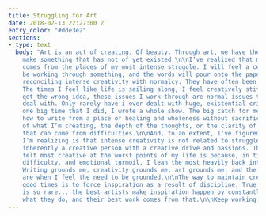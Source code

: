 ```yaml
---
title: Struggling for Art
date: 2018-02-13 22:27:00 Z
entry_color: "#dde3e2"
sections:
- type: text
  body: "Art is an act of creating. Of beauty. Through art, we have the chance to
    make something that has not of yet existed.\n\nI’ve realized that my best writing
    comes from the places of my most intense struggle. I will feel a certain way,
    be working through something, and the words will pour onto the paper. I've struggled
    reconciling intense creativity with normalcy. They have often been mutually exclusive.
    The times I feel like life is sailing along, I feel creatively stifled. \n\nDon’t
    get the wrong idea, these issues I work through are normal issues that people
    deal with. Only rarely have i ever dealt with huge, existential crisis’, but the
    one big time that I did, I wrote a whole show. The big catch for me has been finding
    how to write from a place of healing and wholeness without sacrificing the realness
    of what I’m creating, the depth of the thoughts, or the clarity of the vision
    that can come from difficulties.\n\nAnd, to an extent, I've figured it out.\n\nWhat
    I’m realizing is that intense creativity is not related to struggle itself. I’m
    inherently a creative person with a creative drive and passions. The reason I’ve
    felt most creative at the worst points of my life is because, in times of change,
    difficulty, and emotional turmoil, I lean the most heavily back into my passions.
    Writing grounds me, creativity grounds me, art grounds me, and the difficult times
    are when I feel the need to be grounded.\n\nThe way to maintain creativity in
    good times is to force inspiration as a result of discipline. True inspiration
    is so rare... the best artists make inspiration happen by constantly working at
    what they do, and their best work comes from that.\n\nKeep working at it."
---
```


